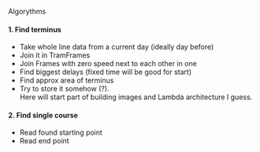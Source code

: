 Algorythms

#### 1. Find terminus
* Take whole line data from a current day (ideally day before)
* Join it in TramFrames
* Join Frames with zero speed next to each other in one
* Find biggest delays (fixed time will be good for start)
* Find approx area of terminus
* Try to store it somehow (?).   
Here will start part of building images and Lambda architecture I guess.

#### 2. Find single course
* Read found starting point
* Read end point